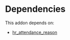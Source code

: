# Dependencies

This addon depends on:

- [hr_attendance_reason](../../../../odoo-bringout-oca-hr-attendance-hr_attendance_reason)
